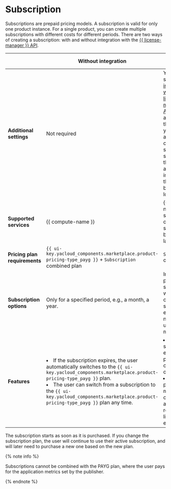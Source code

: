 # Subscription

Subscriptions are prepaid pricing models. A subscription is valid for only one product instance. For a single product, you can create multiple subscriptions with different costs for different periods. There are two ways of creating a subscription: with and without integration with the [{{ license-manager }} API](../license-manager/api-ref/index.md).

|   | **Without integration** | **With integration** |
|---|----------------|---------------|
| **Additional settings** | Not required | You need to set up [integration with the {{ license-manager }} API](../operations/license-manager-integration.md) yourself and revise the code of your application to check the status of subscriptions, their types, and implement the relevant business logic. |
| **Supported services** | {{ compute-name }} | {{ compute-name }}; support for other services to be added later. |
| **Pricing plan requirements** | `{{ ui-key.yacloud_components.marketplace.product-pricing-type_payg }}` + `Subscription` combined plan | `Subscription` only |
| **Subscription options** | Only for a specified period, e.g., a month, a year. | In addition to periodic subscriptions, we offer custom subscriptions, e.g., for a number of users per month, etc. |
| **Features** | <li>If the subscription expires, the user automatically switches to the `{{ ui-key.yacloud_components.marketplace.product-pricing-type_payg }}` plan.</li><li>The user can switch from a subscription to the `{{ ui-key.yacloud_components.marketplace.product-pricing-type_payg }}` plan any time.</li> | <li>If the subscription expires, the product will cease to operate.</li><li>The partner monitors consumption and user restrictions if limits are exceeded.</li> |

The subscription starts as soon as it is purchased. If you change the subscription plan, the user will continue to use their active subscription, and will later need to purchase a new one based on the new plan.

{% note info %}

Subscriptions cannot be combined with the PAYG plan, where the user pays for the application metrics set by the publisher.

{% endnote %}

